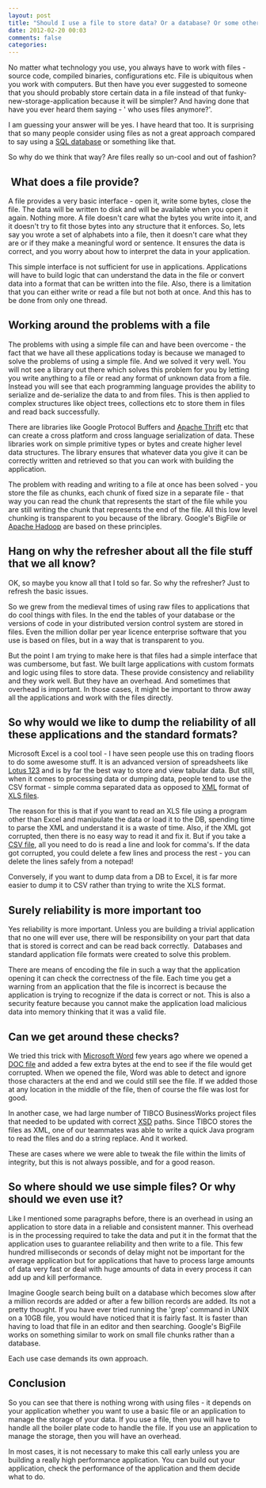 ```yaml
---
layout: post
title: "Should I use a file to store data? Or a database? Or some other funky technology?"
date: 2012-02-20 00:03
comments: false
categories:
---
```


No matter what technology you use, you always have to work with files - source code, compiled binaries, configurations etc. File is ubiquitous when you work with computers. But then have you ever suggested to someone that you should probably store certain data in a file instead of that funky-new-storage-application because it will be simpler? And having done that have you ever heard them saying - ' who uses files anymore?'.

I am guessing your answer will be yes. I have heard that too. It is surprising that so many people consider using files as not a great approach compared to say using a <a  title="SQL" href="http://www.iso.org/iso/catalogue_detail.htm?csnumber=45498" rel="homepage">SQL database</a> or something like that.

So why do we think that way? Are files really so un-cool and out of fashion?

<!--more-->
<h2> What does a file provide?</h2>
A file provides a very basic interface - open it, write some bytes, close the file. The data will be written to disk and will be available when you open it again. Nothing more. A file doesn't care what the bytes you write into it, and it doesn't try to fit those bytes into any structure that it enforces. So, lets say you wrote a set of alphabets into a file, then it doesn't care what they are or if they make a meaningful word or sentence. It ensures the data is correct, and you worry about how to interpret the data in your application.

This simple interface is not sufficient for use in applications. Applications will have to build logic that can understand the data in the file or convert data into a format that can be written into the file. Also, there is a limitation that you can either write or read a file but not both at once. And this has to be done from only one thread.
<h2>Working around the problems with a file</h2>
The problems with using a simple file can and have been overcome - the fact that we have all these applications today is because we managed to solve the problems of using a simple file. And we solved it very well. You will not see a library out there which solves this problem for you by letting you write anything to a file or read any format of unknown data from a file. Instead you will see that each programming language provides the ability to serialize and de-serialize the data to and from files. This is then applied to complex structures like object trees, collections etc to store them in files and read back successfully.

There are libraries like Google Protocol Buffers and <a  title="Apache Thrift" href="http://thrift.apache.org/" rel="homepage">Apache Thrift</a> etc that can create a cross platform and cross language serialization of data. These libraries work on simple primitive types or bytes and create higher level data structures. The library ensures that whatever data you give it can be correctly written and retrieved so that you can work with building the application.

The problem with reading and writing to a file at once has been solved - you store the file as chunks, each chunk of fixed size in a separate file - that way you can read the chunk that represents the start of the file while you are still writing the chunk that represents the end of the file. All this low level chunking is transparent to you because of the library. Google's BigFile or <a  title="Hadoop" href="http://hadoop.apache.org/" rel="homepage">Apache Hadoop</a> are based on these principles.
<h2>Hang on why the refresher about all the file stuff that we all know?</h2>
OK, so maybe you know all that I told so far. So why the refresher? Just to refresh the basic issues.

So we grew from the medieval times of using raw files to applications that do cool things with files. In the end the tables of your database or the versions of code in your distributed version control system are stored in files. Even the million dollar per year licence enterprise software that you use is based on files, but in a way that is transparent to you.

But the point I am trying to make here is that files had a simple interface that was cumbersome, but fast. We built large applications with custom formats and logic using files to store data. These provide consistency and reliability and they work well. But they have an overhead. And sometimes that overhead is important. In those cases, it might be important to throw away all the applications and work with the files directly.
<h2>So why would we like to dump the reliability of all these applications and the standard formats?</h2>
Microsoft Excel is a cool tool - I have seen people use this on trading floors to do some awesome stuff. It is an advanced version of spreadsheets like <a  title="Lotus 1-2-3" href="http://www.ibm.com/software/lotus/products/123/" rel="homepage">Lotus 123</a> and is by far the best way to store and view tabular data. But still, when it comes to processing data or dumping data, people tend to use the CSV format - simple comma separated data as opposed to <a  title="XML" href="http://en.wikipedia.org/wiki/XML" rel="wikipedia">XML</a> format of <a  title="Microsoft Excel" href="http://office.microsoft.com/en-us/excel" rel="homepage">XLS files</a>.

The reason for this is that if you want to read an XLS file using a program other than Excel and manipulate the data or load it to the DB, spending time to parse the XML and understand it is a waste of time. Also, if the XML got corrupted, then there is no easy way to read it and fix it. But if you take a <a  title="Comma-separated values" href="http://en.wikipedia.org/wiki/Comma-separated_values" rel="wikipedia">CSV file</a>, all you need to do is read a line and look for comma's. If the data got corrupted, you could delete a few lines and process the rest - you can delete the lines safely from a notepad!

Conversely, if you want to dump data from a DB to Excel, it is far more easier to dump it to CSV rather than trying to write the XLS format.
<h2>Surely reliability is more important too</h2>
Yes reliability is more important. Unless you are building a trivial application that no one will ever use, there will be responsibility on your part that data that is stored is correct and can be read back correctly.  Databases and standard application file formats were created to solve this problem.

There are means of encoding the file in such a way that the application opening it can check the correctness of the file. Each time you get a warning from an application that the file is incorrect is because the application is trying to recognize if the data is correct or not. This is also a security feature because you cannot make the application load malicious data into memory thinking that it was a valid file.
<h2>Can we get around these checks?</h2>
We tried this trick with <a  title="Microsoft Word" href="http://office.microsoft.com/en-us/word/" rel="homepage">Microsoft Word</a> few years ago where we opened a <a  title="DOC (computing)" href="http://en.wikipedia.org/wiki/DOC_%28computing%29" rel="wikipedia">DOC file</a> and added a few extra bytes at the end to see if the file would get corrupted. When we opened the file, Word was able to detect and ignore those characters at the end and we could still see the file. If we added those at any location in the middle of the file, then of course the file was lost for good.

In another case, we had large number of TIBCO BusinessWorks project files that needed to be updated with correct <a  title="XML Schema (W3C)" href="http://en.wikipedia.org/wiki/XML_Schema_%28W3C%29" rel="wikipedia">XSD</a> paths. Since TIBCO stores the files as XML, one of our teammates was able to write a quick Java program to read the files and do a string replace. And it worked.

These are cases where we were able to tweak the file within the limits of integrity, but this is not always possible, and for a good reason.
<h2>So where should we use simple files? Or why should we even use it?</h2>
Like I mentioned some paragraphs before, there is an overhead in using an application to store data in a reliable and consistent manner. This overhead is in the processing required to take the data and put it in the format that the application uses to guarantee reliability and then write to a file. This few hundred milliseconds or seconds of delay might not be important for the average application but for applications that have to process large amounts of data very fast or deal with huge amounts of data in every process it can add up and kill performance.

Imagine Google search being built on a database which becomes slow after a million records are added or after a few billion records are added. Its not a pretty thought. If you have ever tried running the 'grep' command in UNIX on a 10GB file, you would have noticed that it is fairly fast. It is faster than having to load that file in an editor and then searching. Google's BigFile works on something similar to work on small file chunks rather than a database.

Each use case demands its own approach.
<h2>Conclusion</h2>
So you can see that there is nothing wrong with using files - it depends on your application whether you want to use a basic file or an application to manage the storage of your data. If you use a file, then you will have to handle all the boiler plate code to handle the file. If you use an application to manage the storage, then you will have an overhead.

In most cases, it is not necessary to make this call early unless you are building a really high performance application. You can build out your application, check the performance of the application and them decide what to do.
